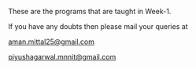 These are the programs that are taught in Week-1.

If you have any doubts then please mail your queries at 

aman.mittal25@gmail.com

piyushagarwal.mnnit@gmail.com 
